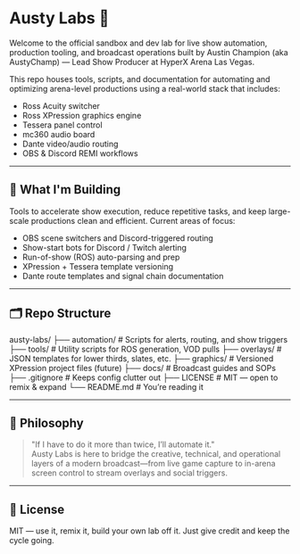# Austy Labs 🧪

Welcome to the official sandbox and dev lab for live show automation, production tooling, and broadcast operations built by Austin Champion (aka AustyChamp) — Lead Show Producer at HyperX Arena Las Vegas.

This repo houses tools, scripts, and documentation for automating and optimizing arena-level productions using a real-world stack that includes:

- Ross Acuity switcher
- Ross XPression graphics engine
- Tessera panel control
- mc360 audio board
- Dante video/audio routing
- OBS & Discord REMI workflows

---

## 🎯 What I'm Building

Tools to accelerate show execution, reduce repetitive tasks, and keep large-scale productions clean and efficient. Current areas of focus:

- OBS scene switchers and Discord-triggered routing
- Show-start bots for Discord / Twitch alerting
- Run-of-show (ROS) auto-parsing and prep
- XPression + Tessera template versioning
- Dante route templates and signal chain documentation

---

## 🗂 Repo Structure
austy-labs/
├── automation/ # Scripts for alerts, routing, and show triggers
├── tools/ # Utility scripts for ROS generation, VOD pulls
├── overlays/ # JSON templates for lower thirds, slates, etc.
├── graphics/ # Versioned XPression project files (future)
├── docs/ # Broadcast guides and SOPs
├── .gitignore # Keeps config clutter out
├── LICENSE # MIT — open to remix & expand
└── README.md # You’re reading it

---

## 🧠 Philosophy

> "If I have to do it more than twice, I’ll automate it."  
Austy Labs is here to bridge the creative, technical, and operational layers of a modern broadcast—from live game capture to in-arena screen control to stream overlays and social triggers.

---

## 🤝 License

MIT — use it, remix it, build your own lab off it. Just give credit and keep the cycle going.
